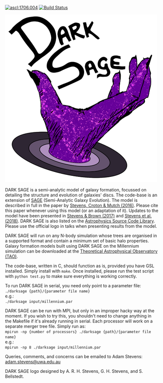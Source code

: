 <a href="http://ascl.net/1706.004"><img src="https://img.shields.io/badge/ascl-1706.004-blue.svg?colorB=262255" alt="ascl:1706.004" /></a>
[![Build Status](https://travis-ci.org/arhstevens/DarkSage.svg?branch=astevens-disc)](https://travis-ci.org/arhstevens/DarkSage)

<img src="https://github.com/arhstevens/DarkSage/blob/astevens-disc/LogoDark.png" width="500">

DARK SAGE is a semi-analytic model of galaxy formation, focussed on detailing the structure and evolution of galaxies' discs.  The code-base is an extension of [SAGE](https://github.com/darrencroton/sage/) (Semi-Analytic Galaxy Evolution).  The model is described in full in the paper by [Stevens, Croton & Mutch (2016)](http://adsabs.harvard.edu/abs/2016MNRAS.461..859S).  Please cite this paper whenever using this model (or an adaptation of it).  Updates to the model have been presented in [Stevens & Brown (2017)](http://adsabs.harvard.edu/abs/2017MNRAS.471..447S) and [Stevens et al. (2018)](https://arxiv.org/abs/1806.07402).  DARK SAGE is also listed on the [Astrophysics Source Code Library](http://ascl.net/1706.004).  Please use the official logo in talks when presenting results from the model.

DARK SAGE will run on any N-body simulation whose trees are organised in a supported format and contain a minimum set of basic halo properties.  Galaxy formation models built using DARK SAGE on the Millennium simulation can be downloaded at the [Theoretical Astrophysical Observatory (TAO)](https://tao.asvo.org.au/).

The code-base, written in C, should function as is, provided you have GSL installed. Simply install with `make`.  Once installed, please run the test script with `python test.py` to make sure everything is working correctly.

To run DARK SAGE in serial, you need only point to a parameter file:  
`./darksage {path}/{parameter file name}`  
e.g.:  
`./darksage input/millennium.par`

DARK SAGE can be run with MPI, but only in an improper hacky way at the moment.  If you wish to try this, you shouldn't need to change anything in the Makefile if it's already running in serial.  Each processor will work on a separate merger tree file.  Simply run as:  
`mpirun -np {number of processors} ./darksage {path}/{parameter file name}`  
e.g.:  
`mpirun -np 8 ./darksage input/millennium.par`

Queries, comments, and concerns can be emailed to Adam Stevens: adam.stevens@uwa.edu.au

DARK SAGE logo designed by A. R. H. Stevens, G. H. Stevens, and S. Bellstedt.
